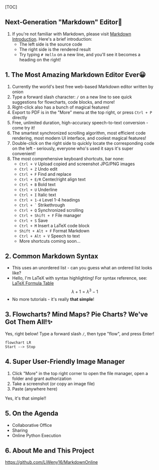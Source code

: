 [TOC]

## Next-Generation "Markdown" Editor📣

1. If you're not familiar with Markdown, please visit [Markdown Introduction](https://markdown.com.cn/cheat-sheet.html#overview). Here's a brief introduction:
   - The left side is the source code
   - The right side is the rendered result
   - Try typing `# Hello` on a new line, and you'll see it becomes a heading on the right!

## 1. The Most Amazing Markdown Editor Ever😀

1. Currently the world's best free web-based Markdown editor written by onion
2. Type a forward slash character: `/` on a new line to see quick suggestions for flowcharts, code blocks, and more!
3. Right-click also has a bunch of magical features!
4. Export to PDF is in the "More" menu at the top right, or press `Ctrl + P` directly
5. Free, unlimited duration, high-accuracy speech-to-text conversion - come try it!
6. The smartest synchronized scrolling algorithm, most efficient code rendering, most modern UI interface, and coolest magical features!
7. Double-click on the right side to quickly locate the corresponding code on the left - seriously, everyone who's used it says it's super convenient!
8. The most comprehensive keyboard shortcuts, bar none:
   - `Ctrl + V` Upload copied and screenshot JPG/PNG images
   - `Ctrl + Z` Undo edit
   - `Ctrl + F` Find and replace
   - `Ctrl + E/R` Center/right align text
   - `Ctrl + B` Bold text
   - `Ctrl + U` Underline
   - `Ctrl + I` Italic text
   - `Ctrl + 1-4` Level 1-4 headings
   - `` Ctrl + ` `` Strikethrough
   - `Ctrl + Q` Synchronized scrolling
   - `Ctrl + Shift + F` File manager
   - `Ctrl + S` Save
   - `Ctrl + M` Insert a LaTeX code block
   - `Shift + Alt + F` Format Markdown
   - `Ctrl + Alt + V` Speech to text
   - More shortcuts coming soon...

## 2. Common Markdown Syntax

- This uses an unordered list - can you guess what an ordered list looks like?
- Hello, I'm LaTeX with syntax highlighting! For syntax reference, see: [LaTeX Formula Table](https://blog.csdn.net/Yushan_Ji/article/details/134322574)
  $$
  \lambda+1=\lambda^3-1
  $$
- No more tutorials - it's really **that simple**!

## 3. Flowcharts? Mind Maps? Pie Charts? We've Got Them All!✨

Yes, right below! Type a forward slash `/`, then type "flow", and press Enter!

```mermaid
flowchart LR
Start --> Stop
```

## 4. Super User-Friendly Image Manager

1. Click "More" in the top right corner to open the file manager, open a folder and grant authorization
2. Take a screenshot (or copy an image file)
3. Paste (anywhere here)

Yes, it's that simple!!

## 5. On the Agenda

- Collaborative Office
- Sharing
- Online Python Execution

## 6. About Me and This Project

https://github.com/LiWeny16/MarkdownOnline

[^1]: These are footnotes for explaining things!
[^2]: This is the second footnote!
